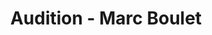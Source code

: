 ---
title: "Audition - Marc Boulet"
url: /sainte-genevieve-des-bois/audition-marc-boulet/
shop: les appareils auditifs
---